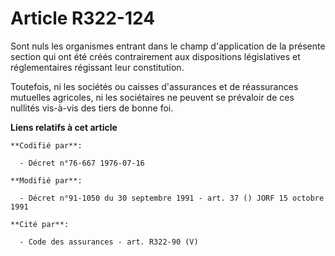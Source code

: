 # Article R322-124

Sont nuls les organismes entrant dans le champ d'application de la présente section qui ont été créés contrairement aux
dispositions législatives et réglementaires régissant leur constitution.

Toutefois, ni les sociétés ou caisses d'assurances et de réassurances mutuelles agricoles, ni les sociétaires ne peuvent se
prévaloir de ces nullités vis-à-vis des tiers de bonne foi.

**Liens relatifs à cet article**

	**Codifié par**:

	  - Décret n°76-667 1976-07-16

	**Modifié par**:

	  - Décret n°91-1050 du 30 septembre 1991 - art. 37 () JORF 15 octobre 1991

	**Cité par**:

	  - Code des assurances - art. R322-90 (V)
